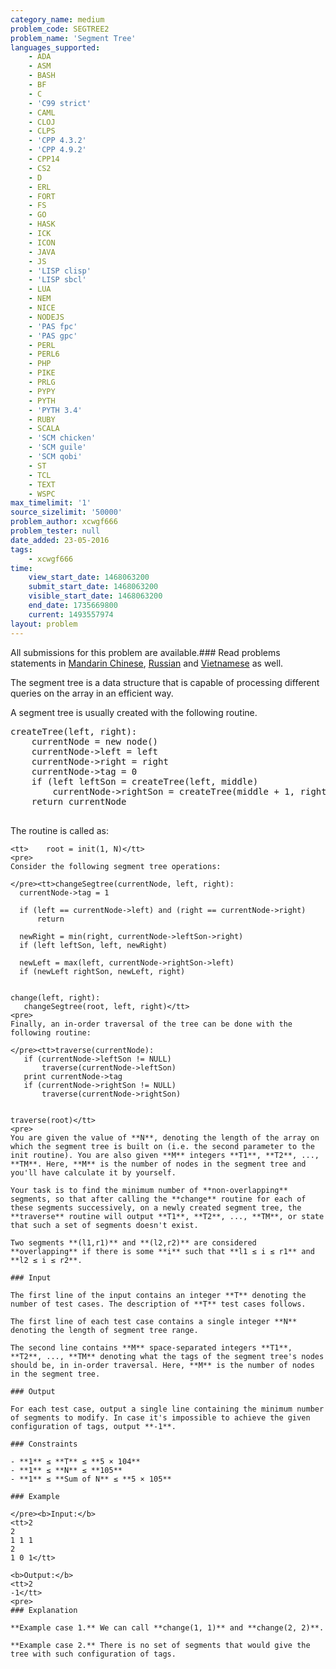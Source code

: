 ```yaml
---
category_name: medium
problem_code: SEGTREE2
problem_name: 'Segment Tree'
languages_supported:
    - ADA
    - ASM
    - BASH
    - BF
    - C
    - 'C99 strict'
    - CAML
    - CLOJ
    - CLPS
    - 'CPP 4.3.2'
    - 'CPP 4.9.2'
    - CPP14
    - CS2
    - D
    - ERL
    - FORT
    - FS
    - GO
    - HASK
    - ICK
    - ICON
    - JAVA
    - JS
    - 'LISP clisp'
    - 'LISP sbcl'
    - LUA
    - NEM
    - NICE
    - NODEJS
    - 'PAS fpc'
    - 'PAS gpc'
    - PERL
    - PERL6
    - PHP
    - PIKE
    - PRLG
    - PYPY
    - PYTH
    - 'PYTH 3.4'
    - RUBY
    - SCALA
    - 'SCM chicken'
    - 'SCM guile'
    - 'SCM qobi'
    - ST
    - TCL
    - TEXT
    - WSPC
max_timelimit: '1'
source_sizelimit: '50000'
problem_author: xcwgf666
problem_tester: null
date_added: 23-05-2016
tags:
    - xcwgf666
time:
    view_start_date: 1468063200
    submit_start_date: 1468063200
    visible_start_date: 1468063200
    end_date: 1735669800
    current: 1493557974
layout: problem
---
```

All submissions for this problem are available.###  Read problems statements in [Mandarin Chinese](http://www.codechef.com/download/translated/SNCKFL16/mandarin/SEGTREE2.pdf), [Russian](http://www.codechef.com/download/translated/SNCKFL16/russian/SEGTREE2.pdf) and [Vietnamese](http://www.codechef.com/download/translated/SNCKFL16/vietnamese/SEGTREE2.pdf) as well.

The segment tree is a data structure that is capable of processing different queries on the array in an efficient way.

A segment tree is usually created with the following routine.

<pre><tt>createTree(left, right):
    currentNode = new node()
    currentNode->left = left
    currentNode->right = right
    currentNode->tag = 0
    if (left leftSon = createTree(left, middle)
        currentNode->rightSon = createTree(middle + 1, right)
    return currentNode
</tt>
</pre>
The routine is called as:

 ```
<tt>    root = init(1, N)</tt>
<pre>
Consider the following segment tree operations:

</pre><tt>changeSegtree(currentNode, left, right):
   currentNode->tag = 1

   if (left == currentNode->left) and (right == currentNode->right)
       return

   newRight = min(right, currentNode->leftSon->right)
   if (left leftSon, left, newRight)

   newLeft = max(left, currentNode->rightSon->left)
   if (newLeft rightSon, newLeft, right)

                
change(left, right):
    changeSegtree(root, left, right)</tt>
<pre>
Finally, an in-order traversal of the tree can be done with the following routine:

</pre><tt>traverse(currentNode):
    if (currentNode->leftSon != NULL)
        traverse(currentNode->leftSon)
    print currentNode->tag
    if (currentNode->rightSon != NULL)
        traverse(currentNode->rightSon)


traverse(root)</tt>
<pre>
You are given the value of **N**, denoting the length of the array on which the segment tree is built on (i.e. the second parameter to the init routine). You are also given **M** integers **T1**, **T2**, ..., **TM**. Here, **M** is the number of nodes in the segment tree and you'll have calculate it by yourself.

Your task is to find the minimum number of **non-overlapping** segments, so that after calling the **change** routine for each of these segments successively, on a newly created segment tree, the **traverse** routine will output **T1**, **T2**, ..., **TM**, or state that such a set of segments doesn't exist.

Two segments **(l1,r1)** and **(l2,r2)** are considered **overlapping** if there is some **i** such that **l1 ≤ i ≤ r1** and **l2 ≤ i ≤ r2**.

### Input

The first line of the input contains an integer **T** denoting the number of test cases. The description of **T** test cases follows.

The first line of each test case contains a single integer **N** denoting the length of segment tree range.

The second line contains **M** space-separated integers **T1**, **T2**, ..., **TM** denoting what the tags of the segment tree's nodes should be, in in-order traversal. Here, **M** is the number of nodes in the segment tree.

### Output

For each test case, output a single line containing the minimum number of segments to modify. In case it's impossible to achieve the given configuration of tags, output **-1**.

### Constraints

- **1** ≤ **T** ≤ **5 × 104**
- **1** ≤ **N** ≤ **105**
- **1** ≤ **Sum of N** ≤ **5 × 105**

### Example

</pre><b>Input:</b>
<tt>2
2
1 1 1
2
1 0 1</tt>

<b>Output:</b>
<tt>2
-1</tt>
<pre>
### Explanation

**Example case 1.** We can call **change(1, 1)** and **change(2, 2)**.

**Example case 2.** There is no set of segments that would give the tree with such configuration of tags.
